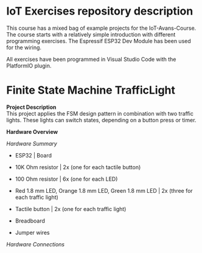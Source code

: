 # IoT Exercises repository description
This course has a mixed bag of example projects for the IoT-Avans-Course. The course starts with a relatively simple introduction with different programming exercises. The Espressif ESP32 Dev Module has been used for the wiring.   

All exercises have been programmed in Visual Studio Code with the PlatformIO plugin.  

# Finite State Machine TrafficLight

**Project Description**  
This project applies the FSM design pattern in combination with two traffic lights. These lights can switch states, depending on a button press or timer. 

**Hardware Overview**

*Hardware Summary*
* ESP32                                                     | Board
* 10K Ohm resistor                                          | 2x (one for each tactile button)
* 100 Ohm resistor                                          | 6x (one for each LED) 
* Red 1.8 mm LED, Orange 1.8 mm LED, Green 1.8 mm LED       | 2x (three for each traffic light)
* Tactile button                                            | 2x (one for each traffic light)

* Breadboard
* Jumper wires 

*Hardware Connections* 

